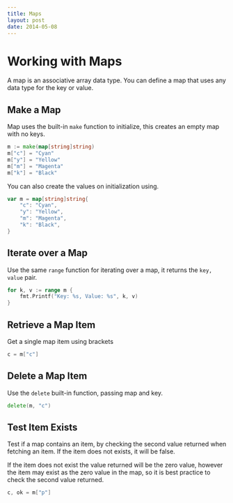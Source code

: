 ```yaml
---
title: Maps
layout: post
date: 2014-05-08
---
```


# Working with Maps

A map is an associative array data type. You can define a map that uses any data type for the key or value.

## Make a Map

Map uses the built-in `make` function to initialize, this creates an empty map with no keys.

```go
m := make(map[string]string)
m["c"] = "Cyan"
m["y"] = "Yellow"
m["m"] = "Magenta"
m["k"] = "Black"
```

You can also create the values on initialization using.

```go
var m = map[string]string{
	"c": "Cyan",
	"y": "Yellow",
	"m": "Magenta",
	"k": "Black",
}
```

## Iterate over a Map

Use the same `range` function for iterating over a map, it returns the `key, value` pair.

```go
for k, v := range m {
	fmt.Printf("Key: %s, Value: %s", k, v)
}
```

## Retrieve a Map Item

Get a single map item using brackets

```go
c = m["c"]
```


## Delete a Map Item

Use the `delete` built-in function, passing map and key.

```go
delete(m, "c")
```

## Test Item Exists

Test if a map contains an item, by checking the second value returned when fetching an item. If the item does not exists, it will be false.

If the item does not exist the value returned will be the zero value, however the item may exist as the zero value in the map, so it is best practice to check the second value returned.

```go
c, ok = m["p"]
```


